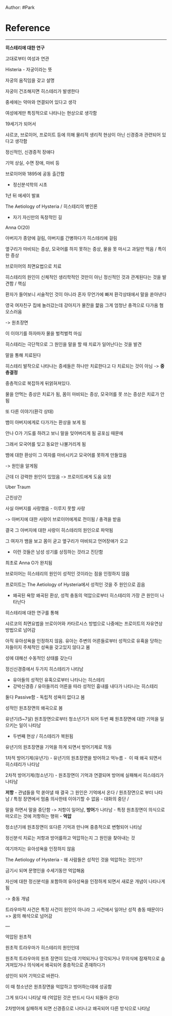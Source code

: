 Author: #Park 

# Reference 



-----

**히스테리에 대한 연구**


고대로부터 여성과 연관

Histeria - 자궁이라는 뜻

자궁의 움직임을 갖고 설명

  

자궁이 건조해지면 히스테리가 발생한다

  

중세에는 악마와 연결되어 있다고 생각

  

여성에게만 특징적으로 나타나는 현상으로 생각함

  

19세기가 되어서

  

샤르코, 브로이어, 프로이트 등에 의해 물리적 생리적 현상이 아닌 신경증과 관련되어 있다고 생각함

  

정신적인, 신경증적 장애다 

  

기억 상실, 수면 장애, 마비 등

  

브로이어와 1895에 공동 출간함

- 정신분석학의 시초

  

1년 뒤 에세이 발표 

  

The Aetiology of Hysteria / 히스테리의 병인론

- 자기 자신만의 독창적인 길

  

  

Anna O(20)

  

아버지가 종양에 걸림, 아버지를 간병하다가 히스테리에 걸림

  

옆구리가 마비되는 증상, 모국어를 하지 못하는 증상, 물을 못 마시고 과일만 먹음 / 특이한 증상

  

브로이어의 최면요법으로 치료 

  

히스테리의 원인이 신체적인 생리학적인 것만이 아닌 정신적인 것과 관계된다는 것을 발견함 / 핵심

  

환자가 들어보니 서술적인 것이 아니라 혼자 무언가에 빠져 환각상태에서 말을 쏟아낸다

  

영국 여자친구 집에 놀러갔는데 강아지가 물잔을 햝음 그게 엄청난 충격으로 다가옴 혐오스러움 

-> 원초장면 

  

이 이야기를 하자마자 물을 벌컥벌컥 마심

  

히스테리는 극단적으로 그 원인을 말을 할 때 치료가 일어난다는 것을 발견

  

말을 통해 치료된다

  

히스테리 발작으로 나타나는 증세들은 하나만 치료한다고 다 치료되는 것이 아님 -> **중층결정**

  

중층적으로 복잡하게 뒤얽혀져있다.

  

물을 안먹는 증상은 치료가 됨, 몸이 마비되는 증상, 모국어를 못 쓰는 증상은 치료가 안됨

  

또 다른 이야기(환각 상태)

  

뱀이 아버지에게로 다가가는 환상을 보게 됨

  

안나 O가 기도를 하려고 보니 말을 잊어버리게 됨 공포심 때문에

  

그래서 모국어를 잊고 동요만 나불거리게 됨

  

뱀에 대한 환상이 그 여자를 마비시키고 모국어를 못하게 만들었음

  

-> 원인을 알게됨

  

근데 더 강력한 원인이 있었음 -> 프로이트에게 도움 요청 

  

Uber Traum

  

근친상간

사실 아버지를 사랑했음 - 이루지 못할 사랑

-> 아버지에 대한 사랑이 브로이어에게로 전이됨 / 충격을 받음

  
결국 그 아버지에 대한 사랑이 히스테리의 원인으로 파악됨

그 여자가 뱀을 보고 몸이 굳고 옆구리가 마비되고 언어장애가 오고
- 이런 것들은 남성 성기를 상징하는 것라고 진단함

최초로 Anna O가 완치됨

브로이어는 히스테리의 원인이 성적인 것이라는 점을 인정하지 않음

  
프로이트는 The Aetiology of Hysteria에서 성적인 것을 주 원인으로 꼽음 

- 왜곡된 욕망 왜곡된 환상, 성적 충동의 억압으로부터 히스테리의 가장 큰 원인이 나타난다

  
히스테리에 대한 연구를 통해

샤르코의 최면요법을 브로이어와 카타르시스 방법으로 나중에는 프로이트의 자유연상 방법으로 넘어감

  
아직 유아성욕을 인정하지 않음. 유아는 주변의 어른들로부터 성적으로 유횩을 당하는 자들이지 주체적인 성욕을 갖고있지 않다고 봄

성에 대해선 수동적인 상태를 갖는다


정신신경증에서 두가지 히스테리가 나타남

- 유아들의 성적인 유혹으로부터 나타나는 히스테리
- 강박신경증 / 유아들끼리 어른을 따라 성적인 흉내를 내다가 나타나는 히스테리

둘다 Passive함 - 독립적 성욕이 없다고 봄

  

성적인 원초장면의 왜곡으로 봄

  

유년기(5~7살) 원초장면으로부터 청소년기가 되어 두번 째 원초장면에 대한 기억을 일으키는 일이 나타남 

- 두번째 현상 / 히스테리가 복원됨

  

유년기의 원초장면을 기억을 하게 되면서 방어기제로 작동

  

1차적 방어기제(유년기) - 유년기의 원초장면을 방어하고 억누름 -  이 때 왜곡 되면서 히스테리가 나타남 

  

2차적 방어기제(청소년기) - 원초장면이 기억과 연결되며 방어에 실패해서 히스테리가 나타남

  

**저항** - 관념들을 막 쏟아낼 때 결국 그 원인은 기억에서 온다 / 원초장면으로 부터 나타남 / 특정 장면에서 멈춤 의사한테 이야기할 수 없음 - 대화의 중단 / 

말을 하면서 말을 중단함 -> 저항이 일어남, **방어**가 나타남 - 특정 원초장면이 의식으로 떠오르는 것에 저항하는 행위 - **억압**

  

청소년기에 원초장면이 또다른 기억과 만나며 중층적으로 변형되어 나타남

  

정신분석 치료는 저항과 방어를하고 억압하는지 그 원인을 찾아내는 것

  

  

여기까지는 유아성욕을 인정하지 않음

  

The Aetiology of Hysteria - 왜 사람들은 성적인 것을 억압하는 것인가?

금기시 되며 문명인을 수세기동안 억압해옴 

  

자신에 대한 정신분석을 포함하여 유아성욕을 인정하게 되면서 새로운 개념이 나타나게 됨 

-> 충동 개념

  

트라우마적 사건은 특정 사건이 원인이 아니라 그 사건에서 일어난 성적 충동 때문이다 => 꿈의 해석으로 넘어감

  

— 

억압된 원초적

  

원초적 트라우마가 히스테리의 원인인데

  

원초적 트라우마의 원초 장면이 있는데 기억되거나 망각되거나 무의식에 잠재적으로 숨겨져있거나 의식에서 왜곡되어 중층적으로 존재하다가

  

성인이 되어 기억으로 바뀐다. 

  

이 때 청소년은 원초장면을 억압하고 방어하는데에 성공함 

  

그게 또다시 나타날 때 (억압된 것은 반드시 다시 되돌아 온다)

  

2차방어에 실패하게 되면 신경증으로 나타나고 왜곡되어 다른 방식으로 나타남